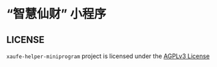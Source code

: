 # “智慧仙财” 小程序

## LICENSE

`xaufe-helper-miniprogram` project is licensed under the [AGPLv3 License](LICENSE)